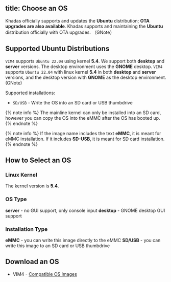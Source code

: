 title: Choose an OS
---

Khadas officially supports and updates the **Ubuntu** distribution; **OTA upgrades are also available**.
Khadas supports and maintaining the **Ubuntu** distribution officially with OTA upgrades. （GNote）


## Supported Ubuntu Distributions

`VIM4` supports `Ubuntu 22.04` using kernel **5.4**. We support both **desktop** and **server** versions. The desktop environment uses the **GNOME** desktop.
`VIM4` supports `Ubuntu 22.04` with linux kernel **5.4** in both **desktop** and **server** versions, and the desktop version with **GNOME** as the desktop environment.(GNote)

Supported installations:

* `SD/USB` - Write the OS into an SD card or USB thumbdrive

{% note info %}
The mainline kernel can only be installed into an SD card, however you can copy the OS into the eMMC after the OS has booted up.
{% endnote %}

{% note info %}
If the image name includes the text **eMMC**, it is meant for eMMC installation. If it includes **SD-USB**, it is meant for SD card installation.
{% endnote %}

## How to Select an OS

### Linux Kernel

The kernel version is **5.4**.

### OS Type

**server** - no GUI support, only console input
**desktop** - GNOME desktop GUI support

### Installation Type

**eMMC** - you can write this image directly to the eMMC
**SD/USB** - you can write this image to an SD card or USB thumbdrive

## Download an OS

* VIM4 - [Compatible OS Images](/linux/firmware/vim4_ubuntu_firmware.html)
